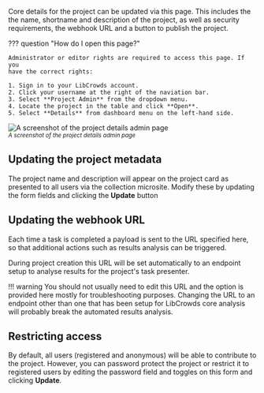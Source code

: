 Core details for the project can be updated via this page. This includes the
the name, shortname and description of the project, as well as security
requirements, the webhook URL and a button to publish the project.

??? question "How do I open this page?"

    Administrator or editor rights are required to access this page. If you
    have the correct rights:

    1. Sign in to your LibCrowds account.
    2. Click your username at the right of the naviation bar.
    3. Select **Project Admin** from the dropdown menu.
    4. Locate the project in the table and click **Open**.
    5. Select **Details** from dashboard menu on the left-hand side.

![A screenshot of the project details admin page](/assets/img/admin-project-details.png?raw=true)
<br><small>*A screenshot of the project details admin page*</small>

## Updating the project metadata

The project name and description will appear on the project card as presented
to all users via the collection microsite. Modify these by updating the
form fields and clicking the **Update** button

## Updating the webhook URL

Each time a task is completed a payload is sent to the URL specified here, so
that additional actions such as results analysis can be triggered.

During project creation this URL will be set automatically to an endpoint
setup to analyse results for the project's task presenter.

!!! warning
    You should not usually need to edit this URL and the option is provided
    here mostly for troubleshooting purposes. Changing the URL to an endpoint
    other than one that has been setup for LibCrowds core analysis will
    probably break the automated results analysis.

## Restricting access

By default, all users (registered and anonymous) will be able to contribute to
the project. However, you can password protect the project or restrict it
to registered users by editing the password field and toggles on this form
and clicking **Update**.
